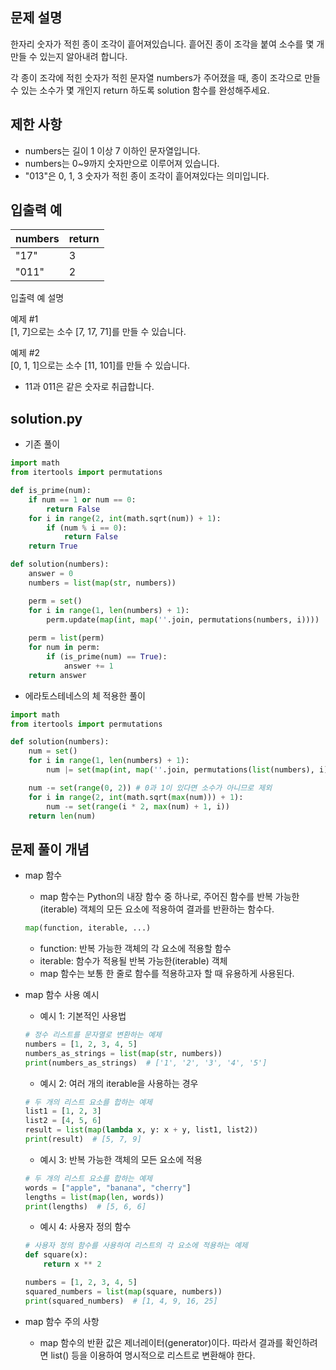 ## 문제 설명
한자리 숫자가 적힌 종이 조각이 흩어져있습니다. 흩어진 종이 조각을 붙여 소수를 몇 개 만들 수 있는지 알아내려 합니다.

각 종이 조각에 적힌 숫자가 적힌 문자열 numbers가 주어졌을 때, 종이 조각으로 만들 수 있는 소수가 몇 개인지 return 하도록 solution 함수를 완성해주세요.

## 제한 사항
- numbers는 길이 1 이상 7 이하인 문자열입니다.
- numbers는 0~9까지 숫자만으로 이루어져 있습니다.
- "013"은 0, 1, 3 숫자가 적힌 종이 조각이 흩어져있다는 의미입니다.

## 입출력 예
|numbers|return|
|------|---|
|"17"|3|
|"011"|2|

입출력 예 설명<br>

예제 #1<br>
[1, 7]으로는 소수 [7, 17, 71]를 만들 수 있습니다.

예제 #2<br>
[0, 1, 1]으로는 소수 [11, 101]를 만들 수 있습니다.
- 11과 011은 같은 숫자로 취급합니다.

## solution.py
- 기존 풀이
``` python
import math
from itertools import permutations

def is_prime(num):
    if num == 1 or num == 0:
        return False
    for i in range(2, int(math.sqrt(num)) + 1):
        if (num % i == 0):
            return False
    return True

def solution(numbers):
    answer = 0
    numbers = list(map(str, numbers))

    perm = set()
    for i in range(1, len(numbers) + 1):
        perm.update(map(int, map(''.join, permutations(numbers, i))))
    
    perm = list(perm)
    for num in perm:
        if (is_prime(num) == True):
            answer += 1
    return answer
```

- 에라토스테네스의 체 적용한 풀이
``` python
import math
from itertools import permutations

def solution(numbers):
    num = set()
    for i in range(1, len(numbers) + 1):
        num |= set(map(int, map(''.join, permutations(list(numbers), i))))

    num -= set(range(0, 2)) # 0과 1이 있다면 소수가 아니므로 제외
    for i in range(2, int(math.sqrt(max(num))) + 1):
        num -= set(range(i * 2, max(num) + 1, i))
    return len(num)
```

## 문제 풀이 개념
- map 함수
    - map 함수는 Python의 내장 함수 중 하나로, 주어진 함수를 반복 가능한(iterable) 객체의 모든 요소에 적용하여 결과를 반환하는 함수다.
    ``` python
    map(function, iterable, ...)
    ```
    - function: 반복 가능한 객체의 각 요소에 적용할 함수
    - iterable: 함수가 적용될 반복 가능한(iterable) 객체
    - map 함수는 보통 한 줄로 함수를 적용하고자 할 때 유용하게 사용된다.

- map 함수 사용 예시
    - 예시 1: 기본적인 사용법
    ``` python
    # 정수 리스트를 문자열로 변환하는 예제
    numbers = [1, 2, 3, 4, 5]
    numbers_as_strings = list(map(str, numbers))
    print(numbers_as_strings)  # ['1', '2', '3', '4', '5']
    ```
    - 예시 2: 여러 개의 iterable을 사용하는 경우
    ``` python
    # 두 개의 리스트 요소를 합하는 예제
    list1 = [1, 2, 3]
    list2 = [4, 5, 6]
    result = list(map(lambda x, y: x + y, list1, list2))
    print(result)  # [5, 7, 9]
    ```
    - 예시 3: 반복 가능한 객체의 모든 요소에 적용
    ``` python
    # 두 개의 리스트 요소를 합하는 예제
    words = ["apple", "banana", "cherry"]
    lengths = list(map(len, words))
    print(lengths)  # [5, 6, 6]
    ```
    - 예시 4: 사용자 정의 함수
    ``` python
    # 사용자 정의 함수를 사용하여 리스트의 각 요소에 적용하는 예제
    def square(x):
        return x ** 2

    numbers = [1, 2, 3, 4, 5]
    squared_numbers = list(map(square, numbers))
    print(squared_numbers)  # [1, 4, 9, 16, 25]
    ```
- map 함수 주의 사항
    - map 함수의 반환 값은 제너레이터(generator)이다. 따라서 결과를 확인하려면 list() 등을 이용하여 명시적으로 리스트로 변환해야 한다.